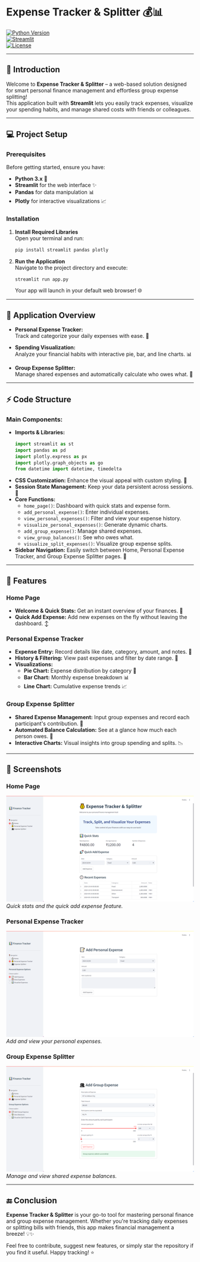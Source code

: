 # Expense Tracker & Splitter 💰📊

[![Python Version](https://img.shields.io/badge/python-3.x-blue.svg)](https://www.python.org/)  
[![Streamlit](https://img.shields.io/badge/streamlit-✨-blueviolet.svg)](https://streamlit.io/)  
[![License](https://img.shields.io/badge/license-MIT-green.svg)](LICENSE)  

---

## 🚀 Introduction

Welcome to **Expense Tracker & Splitter** – a web-based solution designed for smart personal finance management and effortless group expense splitting!  
This application built with **Streamlit** lets you easily track expenses, visualize your spending habits, and manage shared costs with friends or colleagues.

---

## 💻 Project Setup

### Prerequisites
Before getting started, ensure you have:
- **Python 3.x** 🐍
- **Streamlit** for the web interface ✨
- **Pandas** for data manipulation 📊
- **Plotly** for interactive visualizations 📈

### Installation
1. **Install Required Libraries**  
   Open your terminal and run:
   ```bash
   pip install streamlit pandas plotly
   ```
2. **Run the Application**  
   Navigate to the project directory and execute:
   ```bash
   streamlit run app.py
   ```
   Your app will launch in your default web browser! 🌐

---

## 🌟 Application Overview

- **Personal Expense Tracker:**  
  Track and categorize your daily expenses with ease. 📜

- **Spending Visualization:**  
  Analyze your financial habits with interactive pie, bar, and line charts. 📊

- **Group Expense Splitter:**  
  Manage shared expenses and automatically calculate who owes what. 🤝

---

## ⚡ Code Structure

### Main Components:
- **Imports & Libraries:**
  ```python
  import streamlit as st
  import pandas as pd
  import plotly.express as px
  import plotly.graph_objects as go
  from datetime import datetime, timedelta
  ```
- **CSS Customization:** Enhance the visual appeal with custom styling. 🎨
- **Session State Management:** Keep your data persistent across sessions. 🔄
- **Core Functions:**
  - `home_page()`: Dashboard with quick stats and expense form.
  - `add_personal_expense()`: Enter individual expenses.
  - `view_personal_expenses()`: Filter and view your expense history.
  - `visualize_personal_expenses()`: Generate dynamic charts.
  - `add_group_expense()`: Manage shared expenses.
  - `view_group_balances()`: See who owes what.
  - `visualize_split_expenses()`: Visualize group expense splits.
- **Sidebar Navigation:** Easily switch between Home, Personal Expense Tracker, and Group Expense Splitter pages. 🔀

---

## 🎉 Features

### Home Page
- **Welcome & Quick Stats:** Get an instant overview of your finances. 🚀
- **Quick Add Expense:** Add new expenses on the fly without leaving the dashboard. ↕️

### Personal Expense Tracker
- **Expense Entry:** Record details like date, category, amount, and notes. 📜
- **History & Filtering:** View past expenses and filter by date range. 📅
- **Visualizations:**
  - **Pie Chart:** Expense distribution by category 🥧
  - **Bar Chart:** Monthly expense breakdown 📊
  - **Line Chart:** Cumulative expense trends 📈

### Group Expense Splitter
- **Shared Expense Management:** Input group expenses and record each participant's contribution. 🤝
- **Automated Balance Calculation:** See at a glance how much each person owes. 💸
- **Interactive Charts:** Visual insights into group spending and splits. 📉

---

## 📸 Screenshots

### Home Page
![Home Page Screenshot](./Images/home_page.png)
*Quick stats and the quick add expense feature.*

### Personal Expense Tracker
![Personal Expense Screenshot](./Images/Personal_Expense.png)  
*Add and view your personal expenses.*

### Group Expense Splitter
![Group Expense Screenshot](./Images/Group_Expense.png)  
*Manage and view shared expense balances.*

---

## 🔚 Conclusion

**Expense Tracker & Splitter** is your go-to tool for mastering personal finance and group expense management. Whether you're tracking daily expenses or splitting bills with friends, this app makes financial management a breeze! 💡✨

Feel free to contribute, suggest new features, or simply star the repository if you find it useful. Happy tracking! ⭐
